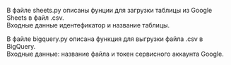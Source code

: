 В файле sheets.py описаны фунции для загрузки таблицы из Google Sheets в файл .csv.   
Входные данные идентефикатор и название таблицы.

В файле bigquery.py описана функция для выгрузки файла .csv в BigQuery.   
Входные данные: название файла и токен сервисного аккаунта Google.
